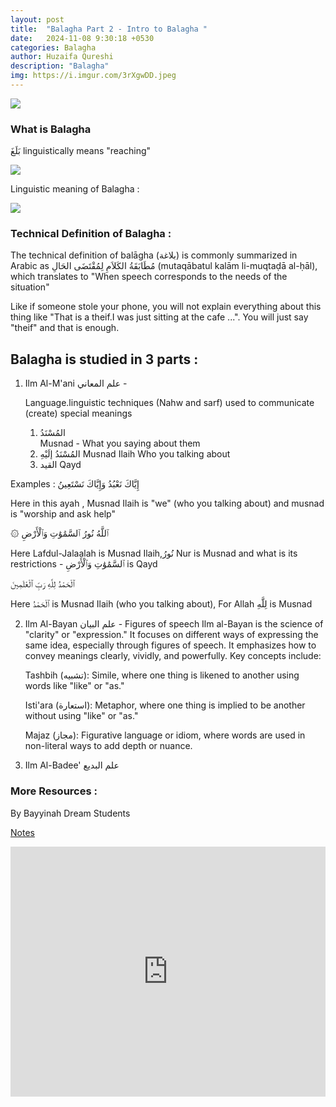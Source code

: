 ```yaml
---
layout: post
title:  "Balagha Part 2 - Intro to Balagha "
date:   2024-11-08 9:30:18 +0530
categories: Balagha
author: Huzaifa Qureshi
description: "Balagha"
img: https://i.imgur.com/3rXgwDD.jpeg
---
```


![](https://i.imgur.com/3rXgwDD.jpeg)

### What is Balagha

بَلَغَ  linguistically means "reaching"

![](https://i.imgur.com/xJjdHoh.png)

Linguistic meaning of Balagha :

![](https://i.imgur.com/szAFgFR.png)


### Technical Definition of Balagha :

The technical definition of balāgha (بلاغة) is commonly summarized in Arabic as مُطَابَقَةُ الكَلاَمِ لِمُقْتَضَى الحَالِ (mutaqābatul kalām li-muqtaḍā al-ḥāl), which translates to "When speech corresponds to the needs of the situation"

Like if someone stole your phone, you will not explain everything about this thing like "That is a theif.I was just sitting at the cafe ...". You will just say "theif" and that is enough.

## Balagha is studied in 3 parts : 

1. Ilm Al-M'ani علم المعاني - 
	
	Language.linguistic techniques (Nahw and sarf) used to communicate (create) special meanings

	1. المُسْنَدُ     
	Musnad  -  What you saying about them
	2. المُسْنَدُ إلَيْهِ    Musnad Ilaih
	Who you talking about
	3. القيد   Qayd

Examples : 
		إِيَّاكَ  نَعْبُدُ  وَإِيَّاكَ  نَسْتَعِينُ 
		
Here in this ayah , Musnad Ilaih is "we" (who you talking about) and musnad is "worship and ask help"
		
۞ ٱللَّهُ  نُورُ  ٱلسَّمَٰوَٰتِ  وَٱلْأَرْضِ

Here Lafdul-Jalaalah is Musnad Ilaih,نُورُ Nur is Musnad and what is its restrictions - ٱلسَّمَٰوَٰتِ  وَٱلْأَرْضِ is Qayd 

ٱلْحَمْدُ  لِلَّهِ  رَبِّ  ٱلْعَٰلَمِينَ 

Here ٱلْحَمْدُ is Musnad Ilaih (who you talking about), For Allah لِلَّهِ is Musnad

2. Ilm Al-Bayan علم البيان - Figures of speech
	Ilm al-Bayan is the science of "clarity" or "expression." It focuses on different ways of expressing the same idea, especially through figures of speech. It emphasizes how to convey meanings clearly, vividly, and powerfully. Key concepts include:

	Tashbih (تشبيه): Simile, where one thing is likened to another using words like "like" or "as."

	Isti'ara (استعارة): Metaphor, where one thing is implied to be another without using "like" or "as."

	Majaz (مجاز): Figurative language or idiom, where words are used in non-literal ways to add depth or nuance.

3. Ilm Al-Badee' علم البديع




### More Resources :

By Bayyinah Dream Students

[Notes](https://drive.google.com/drive/folders/1-9kBY3G1NRVPXvtSyb7_FSWE-w_u4JDF)


<iframe allowfullscreen="allowfullscreen" scrolling="no" class="fp-iframe" src="https://heyzine.com/flip-book/d94217c608.html" style="border: 0px; width: 100%; height: 400px;"></iframe>